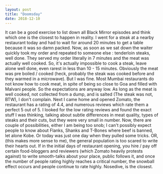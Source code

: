 ```yaml
---
layout: post
title: "Doomsday"
date: 2018-12-10
---
```



It can be a good exercise to list down all Black Mirror episodes and think which one is the closest to happen in reality. 
I went for a steak at a nearby restaurant today and had to wait for around 20 minutes to get a table because it was so damn packed. Now, as soon as we sat down the waiter quickly took my order and repeated to someone else : tenderloin steaks, well done. They served my order literally in 7 minutes and the meat was actually well cooked. 
So, it's actually impossible to cook a steak, leave alone well done, even rarest in less than 10 - 15 minutes. Obviously the meat was pre boiled / cooked (heck, probably the steak was cooked before and they warmed in a microwave). 
But I was fine. Most Mumbai restaurants do not know how to cook meat, in spite of being so close to Goa and filled with Malvani people. So the expectations are anyway low. As long as the meat is well cooked, not collected from a dump, and is salted (The steak was not, BTW), I don't complain.
Next I came home and opened Zomato, the restaurant has a rating of 4.4, and numerous reviews which rate them a perfect 5 out of 5. I looked for the low rating reviews and found the exact stuff I was thinking, talking about subtle differences in meat quality, types of steaks and their cuts, but they were very small in number.
Now, there are couple of possibilities, either I am being too snob; I can't possibly expect people to know about Flanks, Shanks and T-Bones where beef is banned, let alone Kobe. Or today was just one day when they pulled some tricks. OR, (this makes more sense to me), the general population is too scared to write their hearts out. If in the initial days of restaurant opening, you hire / pay off certain food-bloggers and reviewers (which Zomato heavily protests against) to write smooth-talks about your place, public follows it, and once the number of people rating highly reaches a critical number, the snowball effect occurs and people continue to rate highly. 
Nosedive, is the closest.